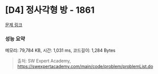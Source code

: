 # [D4] 정사각형 방 - 1861 

[문제 링크](https://swexpertacademy.com/main/code/problem/problemDetail.do?contestProbId=AV5LtJYKDzsDFAXc) 

### 성능 요약

메모리: 79,784 KB, 시간: 1,031 ms, 코드길이: 1,284 Bytes



> 출처: SW Expert Academy, https://swexpertacademy.com/main/code/problem/problemList.do